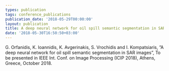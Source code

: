 ```yaml
---
types: publication
tags: conference_publications
publication_date: '2018-05-29T00:00:00'
layout: publication
title: A deep neural network for oil spill semantic segmentation in SAR images
date: '2018-05-30T16:50:50+03:00'
---
```

<p>G. Orfanidis, K. Ioannidis, K. Avgerinakis, S. Vrochidis and I. Kompatsiaris, ”A deep neural network for oil spill semantic segmentation in SAR images”, To be presented in IEEE Int. Conf. on Image Processing (ICIP 2018), Athens, Greece, October 2018.</p>
